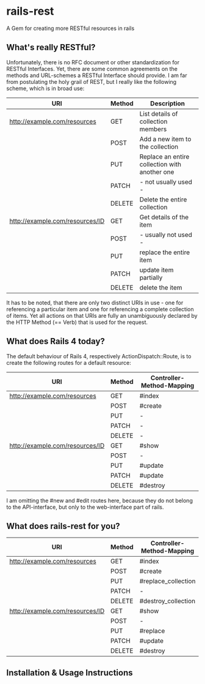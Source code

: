 rails-rest
==========

A Gem for creating more RESTful resources in rails

What's really RESTful?
----------------------

Unfortunately, there is no RFC document or other standardization for RESTful Interfaces. Yet, there are some common agreements on the methods and URL-schemes a RESTful Interface should provide. I am far from postulating the holy grail of REST, but I really like the following scheme, which is in broad use:

| URI                                          |  Method | Description                                   |
|----------------------------------------------|---------|-----------------------------------------------|
| http://example.com/resources                 |  GET    | List details of collection members            |
|                                              |  POST   | Add a new item to the collection              |
|                                              |  PUT    | Replace an entire collection with another one |
|                                              |  PATCH  | - not usually used -                          |
|                                              |  DELETE | Delete the entire collection                  |
| http://example.com/resources/ID              |  GET    | Get details of the item                       |
|                                              |  POST   | - usually not used -                          |
|                                              |  PUT    | replace the entire item                       |
|                                              |  PATCH  | update item partially                         |
|                                              |  DELETE | delete the item                               |

It has to be noted, that there are only two distinct URIs in use - one for referencing a particular item and one for referencing a complete collection of items. Yet all actions on that URIs are fully an unambiguously declared by the HTTP Method (== Verb) that is used for the request. 

What does Rails 4 today?
------------------------

The default behaviour of Rails 4, respectively ActionDispatch::Route, is to create the following routes for a default resource:

| URI                                          |  Method | Controller-Method-Mapping                     |
|----------------------------------------------|---------|-----------------------------------------------|
| http://example.com/resources                 |  GET    | #index                                        |
|                                              |  POST   | #create                                       |
|                                              |  PUT    | -                                             |
|                                              |  PATCH  | -                                             |
|                                              |  DELETE | -                                             |
| http://example.com/resources/ID              |  GET    | #show                                         |
|                                              |  POST   | -                                             |
|                                              |  PUT    | #update                                       |
|                                              |  PATCH  | #update                                       |
|                                              |  DELETE | #destroy                                      |

I am omitting the #new and #edit routes here, because they do not belong to the API-interface, but only to the web-interface part of rails.

What does rails-rest for you?
------------------------------

| URI                                          |  Method | Controller-Method-Mapping                     |
|----------------------------------------------|---------|-----------------------------------------------|
| http://example.com/resources                 |  GET    | #index                                        |
|                                              |  POST   | #create                                       |
|                                              |  PUT    | #replace_collection                           |
|                                              |  PATCH  | -                                             |
|                                              |  DELETE | #destroy_collection                           |
| http://example.com/resources/ID              |  GET    | #show                                         |
|                                              |  POST   | -                                             |
|                                              |  PUT    | #replace                                      |
|                                              |  PATCH  | #update                                       |
|                                              |  DELETE | #destroy                                      |

Installation & Usage Instructions
---------------------------------
